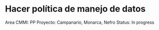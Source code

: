 # Hacer política de manejo de datos

Area CMMI: PP
Proyecto: Campanario, Monarca, Nefro
Status: In progress